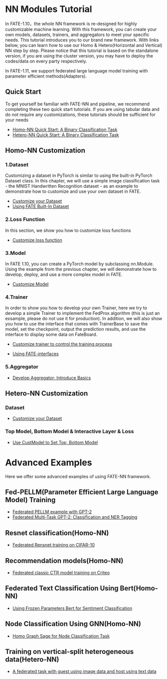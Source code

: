 # NN Modules Tutorial

In FATE-1.10，the whole NN framework is re-designed for highly customizable machine learning. 
With this framework, you can create your own models, datasets, trainers, and aggregators to meet your specific needs. 
This tutorial introduces you to our brand new framework. With links below, you can learn how to use our Homo & Hetero(Horizontal and Vertical) NN step by step. Please notice that this tutorial is based on the standalone version, if you are using the cluster version, you may have to deploy the codes/data 
on every party respectively.

In FATE-1.11, we support federated large language model training with parameter efficient methods(Adapters).

## Quick Start

To get yourself be familiar with FATE-NN and pipeline, we recommend completing these two quick start tutorials. If you are using tabular data and do not require any customizations, these tutorials should be sufficient for your needs

- [Homo-NN Quick Start: A Binary Classification Task](Homo-NN-Quick-Start.ipynb)
- [Hetero-NN Quick Start: A Binary Classification Task](Hetero-NN-Quick-Start.ipynb)

## Homo-NN Customization
  
### 1.Dataset 

Customizing a dataset in PyTorch is similar to using the built-in PyTorch Dataset class. In this chapter, we will use a simple image classification task - the MNIST Handwritten Recognition dataset - as an example to demonstrate how to customize and use your own dataset in FATE.

- [Customize your Dataset](Homo-NN-Customize-your-Dataset.ipynb)
- [Using FATE Built-In Dataset](Introduce-Built-In-Dataset.ipynb)


### 2.Loss Function

In this section, we show you how to customize loss functions

- [Customize loss function](Homo-NN-Customize-Loss.ipynb)
  
### 3.Model

In FATE 1.10, you can create a PyTorch model by subclassing nn.Module. Using the example from the previous chapter, we will demonstrate how to develop, deploy, and use a more complex model in FATE.

- [Customize Model](Homo-NN-Customize-Model.ipynb)


### 4.Trainer

In order to show you how to develop your own Trainer, here we try to develop a simple Trainer to implement the FedProx algorithm (this is just an exsample, please do not use it for production). In addition, we will also show you how to use the interface that comes with TrainerBase to save the model, set the checkpoint, output the prediction results, and use the interface to display some data on FateBoard.

- [Customize trainer to control the training process](Homo-NN-Customize-Trainer.ipynb)

- [Using FATE-interfaces](Homo-NN-Trainer-Interfaces.ipynb)


### 5.Aggregator

- [Develop Aggregator: Introduce Basics](Homo-NN-aggregator.ipynb)


## Hetero-NN Customization

### Dataset

- [Customize your Dataset](Hetero-NN-Customize-Dataset.ipynb)

### Top Model, Bottom Model & Interactive Layer & Loss

- [Use CustModel to Set Top, Bottom Model](Hetero-NN-Customize-Model.ipynb)


# Advanced Examples

Here we offer some advanced examples of using FATE-NN framework.

## Fed-PELLM(Parameter Efficient Large Language Model) Training

- [Federated PELLM example with GPT-2](./GPT2-example.ipynb)
- [Federated Multi-Task GPT-2: Classification and NER Tagging](./GPT2-multi-task.ipynb)

## Resnet classification(Homo-NN)

- [Federated Rensnet training on CIFAR-10](Resnet-example.ipynb)

## Recommendation models(Homo-NN)

- [Federated classic CTR model training on Criteo](CTR-example.ipynb)

## Federated Text Classification Using Bert(Homo-NN)

- [Using Frozen Parameters Bert for Sentiment Classification](Bert-example.ipynb)

## Node Classification Using GNN(Homo-NN)

- [Homo Graph Sage for Node Classification Task](Homo-Graph.ipynb)

## Training on vertical-split heterogeneous data(Hetero-NN)

- [A federated task with guest using image data and host using text data](Hetero-NN-Mix-Task.ipynb)
